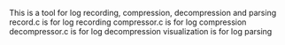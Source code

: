 This is a tool for log recording, compression, decompression and parsing
record.c is for log recording
compressor.c is for log compression
decompressor.c is for log decompression
visualization is for log parsing
